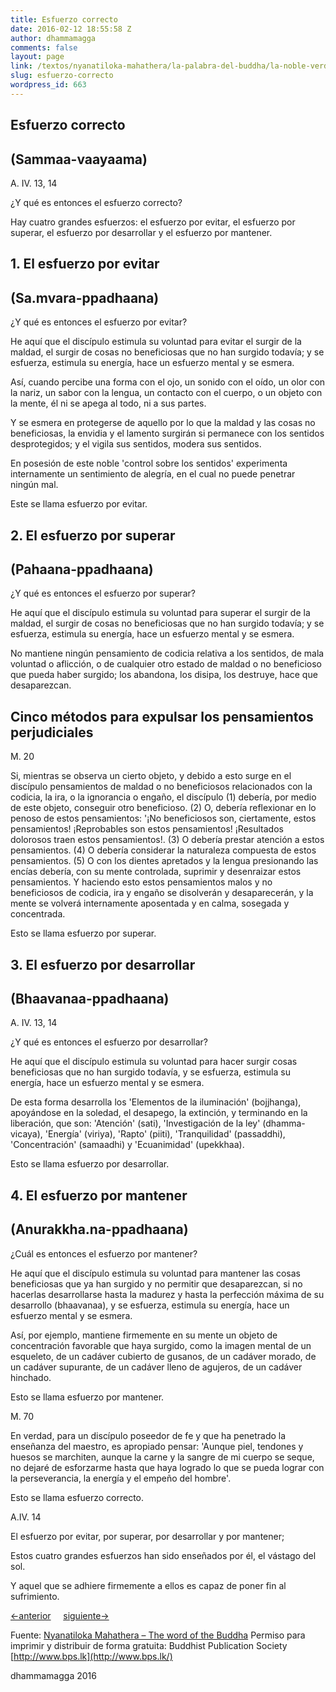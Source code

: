 ```yaml
---
title: Esfuerzo correcto
date: 2016-02-12 18:55:58 Z
author: dhammamagga
comments: false
layout: page
link: /textos/nyanatiloka-mahathera/la-palabra-del-buddha/la-noble-verdad-del-camino-que-lleva-a-la-extincion-del-sufrimiento/esfuerzo-correcto/
slug: esfuerzo-correcto
wordpress_id: 663
---
```


## Esfuerzo correcto




## (Sammaa-vaayaama)


A. IV. 13, 14

¿Y qué es entonces el esfuerzo correcto?

Hay cuatro grandes esfuerzos: el esfuerzo por evitar, el esfuerzo por superar, el esfuerzo por desarrollar y el esfuerzo por mantener.


## 1. El esfuerzo por evitar




## (Sa.mvara-ppadhaana)


¿Y qué es entonces el esfuerzo por evitar?

He aquí que el discípulo estimula su voluntad para evitar el surgir de la maldad, el surgir de cosas no beneficiosas que no han surgido todavía; y se esfuerza, estimula su energía, hace un esfuerzo mental y se esmera.

Así, cuando percibe una forma con el ojo, un sonido con el oído, un olor con la nariz, un sabor con la lengua, un contacto con el cuerpo, o un objeto con la mente, él ni se apega al todo, ni a sus partes.

Y se esmera en protegerse de aquello por lo que la maldad y las cosas no beneficiosas, la envidia y el lamento surgirán si permanece con los sentidos desprotegidos; y el vigila sus sentidos, modera sus sentidos.

En posesión de este noble 'control sobre los sentidos' experimenta internamente un sentimiento de alegría, en el cual no puede penetrar ningún mal.

Este se llama esfuerzo por evitar.


## 2. El esfuerzo por superar




## (Pahaana-ppadhaana)


¿Y qué es entonces el esfuerzo por superar?

He aquí que el discípulo estimula su voluntad para superar el surgir de la maldad, el surgir de cosas no beneficiosas que no han surgido todavía; y se esfuerza, estimula su energía, hace un esfuerzo mental y se esmera.

No mantiene ningún pensamiento de codicia relativa a los sentidos, de mala voluntad o aflicción, o de cualquier otro estado de maldad o no beneficioso que pueda haber surgido; los abandona, los disipa, los destruye, hace que desaparezcan.


## Cinco métodos para expulsar los pensamientos perjudiciales


M. 20

Si, mientras se observa un cierto objeto, y debido a esto surge en el discípulo pensamientos de maldad o no beneficiosos relacionados con la codicia, la ira, o la ignorancia o engaño, el discípulo (1) debería, por medio de este objeto, conseguir otro beneficioso. (2) O, debería reflexionar en lo penoso de estos pensamientos: '¡No beneficiosos son, ciertamente, estos pensamientos! ¡Reprobables son estos pensamientos! ¡Resultados dolorosos traen estos pensamientos!. (3) O debería prestar atención a estos pensamientos. (4) O debería considerar la naturaleza compuesta de estos pensamientos. (5) O con los dientes apretados y la lengua presionando las encías debería, con su mente controlada, suprimir y desenraizar estos pensamientos. Y haciendo esto estos pensamientos malos y no beneficiosos de codicia, ira y engaño se disolverán y desaparecerán, y la mente se volverá internamente aposentada y en calma, sosegada y concentrada.

Esto se llama esfuerzo por superar.


## 3. El esfuerzo por desarrollar




## (Bhaavanaa-ppadhaana)


A. IV. 13, 14

¿Y qué es entonces el esfuerzo por desarrollar?

He aquí que el discípulo estimula su voluntad para hacer surgir cosas beneficiosas que no han surgido todavía, y se esfuerza, estimula su energía, hace un esfuerzo mental y se esmera.

De esta forma desarrolla los 'Elementos de la iluminación' (bojjhanga), apoyándose en la soledad, el desapego, la extinción, y terminando en la liberación, que son: 'Atención' (sati), 'Investigación de la ley' (dhamma-vicaya), 'Energía' (viriya), 'Rapto' (piiti), 'Tranquilidad' (passaddhi), 'Concentración' (samaadhi) y 'Ecuanimidad' (upekkhaa).

Esto se llama esfuerzo por desarrollar.


## 4. El esfuerzo por mantener




## (Anurakkha.na-ppadhaana)


¿Cuál es entonces el esfuerzo por mantener?

He aquí que el discípulo estimula su voluntad para mantener las cosas beneficiosas que ya han surgido y no permitir que desaparezcan, si no hacerlas desarrollarse hasta la madurez y hasta la perfección máxima de su desarrollo (bhaavanaa), y se esfuerza, estimula su energía, hace un esfuerzo mental y se esmera.

Así, por ejemplo, mantiene firmemente en su mente un objeto de concentración favorable que haya surgido, como la imagen mental de un esqueleto, de un cadáver cubierto de gusanos, de un cadáver morado, de un cadáver supurante, de un cadáver lleno de agujeros, de un cadáver hinchado.

Esto se llama esfuerzo por mantener.

M. 70

En verdad, para un discípulo poseedor de fe y que ha penetrado la enseñanza del maestro, es apropiado pensar: 'Aunque piel, tendones y huesos se marchiten, aunque la carne y la sangre de mi cuerpo se seque, no dejaré de esforzarme hasta que haya logrado lo que se pueda lograr con la perseverancia, la energía y el empeño del hombre'.

Esto se llama esfuerzo correcto.

A.IV. 14


El esfuerzo por evitar, por superar, por desarrollar y por mantener;




Estos cuatro grandes esfuerzos han sido enseñados por él, el vástago del sol.




Y aquel que se adhiere firmemente a ellos es capaz de poner fin al sufrimiento.





[<-anterior](/textos/nyanatiloka-mahathera/la-palabra-del-buddha/la-noble-verdad-del-camino-que-lleva-a-la-extincion-del-sufrimiento/modo-de-vida-correcto/)     [siguiente->](/textos/nyanatiloka-mahathera/la-palabra-del-buddha/la-noble-verdad-del-camino-que-lleva-a-la-extincion-del-sufrimiento/atencion-correcta/)




Fuente: [Nyanatiloka Mahathera – The word of the Buddha](http://www.enabling.org/ia/vipassana/Archive/N/Nyanatiloka/WOB/index.html)
Permiso para imprimir y distribuir de forma gratuita:
Buddhist Publication Society
[http://www.bps.lk](http://www.bps.lk/)




dhammamagga 2016
